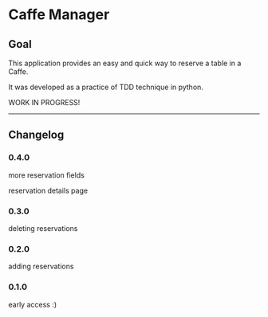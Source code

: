 # Caffe Manager
## Goal
This application provides an easy and quick way to reserve a table in a Caffe.

It was developed as a practice of TDD technique in python.

WORK IN PROGRESS! 

***
## Changelog
### 0.4.0
more reservation fields

reservation details page
### 0.3.0
deleting reservations
### 0.2.0
adding reservations
### 0.1.0 
early access :)
